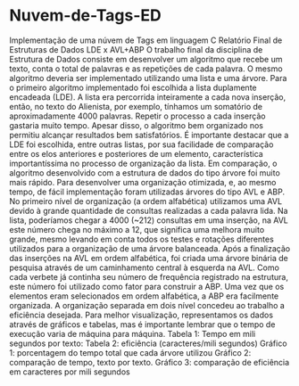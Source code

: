 # Nuvem-de-Tags-ED
Implementação de uma núvem de Tags em linguagem C
Relatório Final de Estruturas de Dados LDE x AVL+ABP
O trabalho final da disciplina de Estrutura de Dados consiste em desenvolver um algoritmo
que recebe um texto, conta o total de palavras e as repetições de cada palavra. O mesmo
algoritmo deveria ser implementado utilizando uma lista e uma árvore. Para o primeiro
algoritmo implementado foi escolhida a lista duplamente encadeada (LDE). A lista era
percorrida inteiramente a cada nova inserção, então, no texto do Alienista, por exemplo,
tínhamos um somatório de aproximadamente 4000 palavras. Repetir o processo a cada
inserção gastaria muito tempo. Apesar disso, o algoritmo bem organizado nos permitiu
alcançar resultados bem satisfatórios. É importante destacar que a LDE foi escolhida, entre
outras listas, por sua facilidade de comparação entre os elos anteriores e posteriores de um
elemento, característica importantíssima no processo de organização da lista. Em
comparação, o algoritmo desenvolvido com a estrutura de dados do tipo árvore foi muito mais
rápido. Para desenvolver uma organização otimizada, e, ao mesmo tempo, de fácil
implementação foram utilizadas árvores do tipo AVL e ABP. No primeiro nível de organização
(a ordem alfabética) utilizamos uma AVL devido à grande quantidade de consultas realizadas
a cada palavra lida. Na lista, poderíamos chegar a 4000 (~212) consultas em uma inserção,
na AVL este número chega no máximo a 12, que significa uma melhora muito grande,
mesmo levando em conta todos os testes e rotações diferentes utilizados para a organização
de uma árvore balanceada. Após a finalização das inserções na AVL em ordem alfabética, foi
criada uma árvore binária de pesquisa através de um caminhamento central à esquerda na
AVL. Como cada verbete já continha seu número de frequência registrado na estrutura, este
número foi utilizado como fator para construir a ABP. Uma vez que os elementos eram
selecionados em ordem alfabética, a ABP era facilmente organizada. A organização
separada em dois nível concedeu ao trabalho a eficiência desejada.
Para melhor visualização, representamos os dados através de gráficos e tabelas, mas é
importante lembrar que o tempo de execução varia de máquina para máquina.
Tabela 1: Tempo em mili segundos por texto:
Tabela 2: eficiência (caracteres/mili segundos)
Gráfico 1: porcentagem do tempo total que cada árvore utilizou
Gráfico 2: comparação de tempo, texto por texto.
Gráfico 3: comparação de eficiência em caracteres por mili segundos
